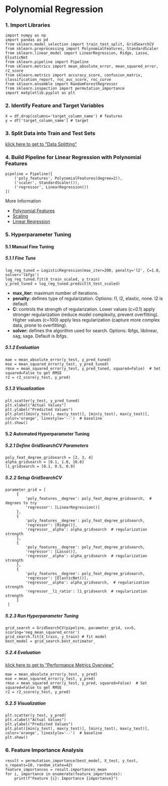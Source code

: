 # Polynomial Regression
### 1. Import Libraries
    import numpy as np
    import pandas as pd
    from sklearn.model_selection import train_test_split, GridSearchCV
    from sklearn.preprocessing import PolynomialFeatures, StandardScaler
    from sklearn.linear_model import LinearRegression, Ridge, Lasso, ElsaticNet
    from sklearn.pipeline import Pipeline
    from sklearn.metrics import mean_absolute_error, mean_squared_error, r2_score
    from sklearn.metrics import accuracy_score, confusion_matrix, classification_report, roc_auc_score, roc_curve
    from sklearn.ensemble import RandomForestRegressor
    from sklearn.inspection import permutation_importance
    import matplotlib.pyplot as plt
### 2. Identify Feature and Target Variables
    X = df.drop(columns='target_column_name') # features
    y = df['target_column_name'] # target
### 3. Split Data into Train and Test Sets
[klick here to get to "Data Splitting"](https://github.com/tbgrun/machine_learning/blob/main/03%20-%20Data%20Splitting/00%20-%20Data%20Splitting.md)
### 4. Build Pipeline for Linear Regression with Polynomial Features
    pipeline = Pipeline([
        ('poly_features', PolynomialFeatures(degree=2)),
        ('scaler', StandardScaler()),
        ('regressor', LinearRegression())
    ])
More Information
* [Polynomial Features](https://github.com/tbgrun/machine_learning/blob/main/02%20-%20Data%20Wrangling/08%20-%20Feature%20Engineering.md#12-polynomial-features)
* [Scaling](https://github.com/tbgrun/machine_learning/blob/main/02%20-%20Data%20Wrangling/10%20-%20Scaling.md)
* [Linear Regression](https://github.com/tbgrun/machine_learning/blob/main/05%20-%20Supervised%20Machine%20Learning/01.01%20-%20Linear%20Regression.md)
### 5. Hyperparameter Tuning
#### 5.1 Manual Fine Tuning
##### 5.1.1 Fine Tune
    log_reg_tuned = LogisticRegression(max_iter=200, penalty='l2', C=1.0, solver='lbfgs')
    log_reg_tuned.fit(X_train_scaled, y_train)
    y_pred_tuned = log_reg_tuned.predict(X_test_scaled)
* **max_iter:** maximum number of iterations.
* **penalty:** defines type of regularization. Options: l1, l2, elastic, none. l2 is default.
* **C:** controls the strength of regularization. Lower values (c=0.1) apply stronger regularization (reduce model complexity, prevent overfitting). Higher values (c=100) apply less regularization (capture more complex data, prone to overfitting).
* **solver:** defines the algorithm used for search. Options: lbfgs, liblinear, sag, saga. Default is lbfgs.
##### 5.1.2 Evaluation
    mae = mean_absolute_error(y_test, y_pred_tuned)
    mse = mean_squared_error(y_test, y_pred_tuned)
    rmse = mean_squared_error(y_test, y_pred_tuned, squared=False)  # Set squared=False to get RMSE
    r2 = r2_score(y_test, y_pred)
##### 5.1.3 Visualization
    plt.scatter(y_test, y_pred_tuned)
    plt.xlabel("Actual Values")
    plt.ylabel("Predicted Values")
    plt.plot([min(y_test), max(y_test)], [min(y_test), max(y_test)], color='orange', linestyle='--')  # baseline
    plt.show()
#### 5.2 Automated Hyperparameter Tuning
##### 5.2.1 Define GridSearchCV Parameters
    poly_feat_degree_gridsearch = [2, 3, 4]
    alpha_gridsearch = [0.1, 1.0, 10.0]
    l1_gridsearch = [0.1, 0.5, 0.9]
##### 5.2.2 Setup GridSearchCV
    parameter_grid = [
         {
             'poly_features__degree': poly_feat_degree_gridsearch,  # degrees to try
             'regressor': [LinearRegression()]
         },
         {
             'poly_features__degree': poly_feat_degree_gridsearch,
             'regressor': [Ridge()],
             'regressor__alpha': alpha_gridsearch  # regularization strength
         },
         {
             'poly_features__degree': poly_feat_degree_gridsearch,
             'regressor': [Lasso()],
             'regressor__alpha': alpha_gridsearch  # regularization strength
         },
         {
             'poly_features__degree': poly_feat_degree_gridsearch,
             'regressor': [ElasticNet()],
             'regressor__alpha': alpha_gridsearch,  # regularization strength
             'regressor__l1_ratio': l1_gridsearch  # regularization strength
         }
     ]
##### 5.2.3 Run Hyperparameter Tuning
    grid_search = GridSearchCV(pipeline, parameter_grid, cv=5, scoring='neg_mean_squared_error')
    grid_search.fit(X_train, y_train) # fit model
    best_model = grid_search.best_estimator_
##### 5.2.4 Evaluation
[klick here to get to "Performance Metrics Overview"](https://github.com/tbgrun/machine_learning/blob/main/99%20-%20Supplementary%20Materials/01%20-%20Performance%20Metrics%20Overview.md)

    mae = mean_absolute_error(y_test, y_pred)
    mse = mean_squared_error(y_test, y_pred)
    rmse = mean_squared_error(y_test, y_pred, squared=False)  # Set squared=False to get RMSE
    r2 = r2_score(y_test, y_pred)
##### 5.2.5 Visualization
    plt.scatter(y_test, y_pred)
    plt.xlabel("Actual Values")
    plt.ylabel("Predicted Values")
    plt.plot([min(y_test), max(y_test)], [min(y_test), max(y_test)], color='orange', linestyle='--')  # baseline
    plt.show()
### 6. Feature Importance Analysis
    result = permutation_importance(best_model, X_test, y_test, n_repeats=10, random_state=42)
    feature_importances = result.importances_mean
    for i, importance in enumerate(feature_importances):
        print(f"Feature {i}: Importance {importance}")
